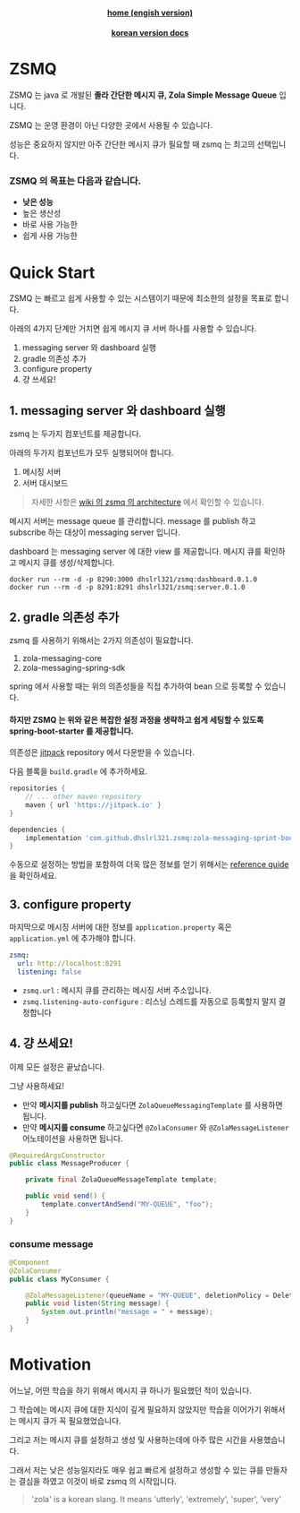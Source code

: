 <div align="center">

#### [home (engish version)](https://github.com/dhslrl321/zsmq)

#### [korean version docs](https://github.com/dhslrl321/zsmq/blob/main/README-kor.md)

</div>

# ZSMQ

ZSMQ 는 java 로 개발된 **졸라 간단한 메시지 큐, Zola Simple Message Queue** 입니다.

ZSMQ 는 운영 환경이 아닌 다양한 곳에서 사용될 수 있습니다.

성능은 중요하지 않지만 아주 간단한 메시지 큐가 필요할 때 zsmq 는 최고의 선택입니다.

### ZSMQ 의 목표는 다음과 같습니다.

- **낮은 성능**
- 높은 생산성
- 바로 사용 가능한
- 쉽게 사용 가능한

# Quick Start

ZSMQ 는 빠르고 쉽게 사용할 수 있는 시스템이기 때문에 최소한의 설정을 목표로 합니다.

아래의 4가지 단계만 거치면 쉽게 메시지 큐 서버 하나를 사용할 수 있습니다.

1. messaging server 와 dashboard 실행
2. gradle 의존성 추가
3. configure property
4. 걍 쓰세요!

## 1. messaging server 와 dashboard 실행

zsmq 는 두가지 컴포넌트를 제공합니다.

아래의 두가지 컴포넌트가 모두 실행되어야 합니다.

1. 메시징 서버
2. 서버 대시보드

> 자세한 사항은 [wiki 의 zsmq 의 architecture](https://github.com/dhslrl321/zsmq/wiki/ZSMQ's-Architecture) 에서 확인할 수 있습니다.

메시지 서버는 message queue 를 관리합니다. message 를 publish 하고 subscribe 하는 대상이 messaging server 입니다.

dashboard 는 messaging server 에 대한 view 를 제공합니다. 메시지 큐를 확인하고 메시지 큐를 생성/삭제합니다.

```shell
docker run --rm -d -p 8290:3000 dhslrl321/zsmq:dashboard.0.1.0
docker run --rm -d -p 8291:8291 dhslrl321/zsmq:server.0.1.0
```

## 2. gradle 의존성 추가

zsmq 를 사용하기 위해서는 2가지 의존성이 필요합니다.

1. zola-messaging-core
2. zola-messaging-spring-sdk

spring 에서 사용할 때는 위의 의존성들을 직접 추가하여 bean 으로 등록할 수 있습니다.

#### 하지만 ZSMQ 는 위와 같은 복잡한 설정 과정을 생략하고 쉽게 세팅할 수 있도록 spring-boot-starter 를 제공합니다.

의존성은 [jitpack](https://jitpack.io/#dhslrl321/zsmq) repository 에서 다운받을 수 있습니다.

다음 블록을 `build.gradle` 에 추가하세요.

```groovy
repositories {
    // ... other maven repository
    maven { url 'https://jitpack.io' }
}

dependencies {
    implementation 'com.github.dhslrl321.zsmq:zola-messaging-sprint-boot-starter:${version}'
}
```

수동으로 설정하는 방법을 포함하여 더욱 많은 정보를 얻기 위해서는 [reference guide](https://github.com/dhslrl321/zsmq/wiki/Reference-Guide) 을 확인하세요.

## 3. configure property

마지막으로 메시징 서버에 대한 정보를 `application.property` 혹은 `application.yml` 에 추가해야 합니다.

```yaml
zsmq:
  url: http://localhost:8291
  listening: false
```

- `zsmq.url` : 메시지 큐를 관리하는 메시징 서버 주소입니다.
- `zsmq.listening-auto-configure` : 리스닝 스레드를 자동으로 등록할지 말지 결정합니다

## 4. 걍 쓰세요!

이제 모든 설정은 끝났습니다.

그냥 사용하세요!

- 만약 **메시지를 publish** 하고싶다면 `ZolaQueueMessagingTemplate` 를 사용하면 됩니다.
- 만약 **메시지를 consume** 하고싶다면 `@ZolaConsumer` 와 `@ZolaMessageListener` 어노테이션을 사용하면 됩니다.

```java
@RequiredArgsConstructor
public class MessageProducer {

    private final ZolaQueueMessageTemplate template;

    public void send() {
        template.convertAndSend("MY-QUEUE", "foo");
    }
}
```

### consume message

```java
@Component
@ZolaConsumer
public class MyConsumer {

    @ZolaMessageListener(queueName = "MY-QUEUE", deletionPolicy = DeletionPolicy.ALWAYS)
    public void listen(String message) {
        System.out.println("message = " + message);
    }
}
```

# Motivation

어느날, 어떤 학습을 하기 위해서 메시지 큐 하나가 필요했던 적이 있습니다.

그 학습에는 메시지 큐에 대한 지식이 깊게 필요하지 않았지만 학습을 이어가기 위해서는 메시지 큐가 꼭 필요했었습니다.

그리고 저는 메시지 큐를 설정하고 생성 및 사용하는데에 아주 많은 시간을 사용했습니다.

그래서 저는 낮은 성능일지라도 매우 쉽고 빠르게 설정하고 생성할 수 있는 큐를 만들자는 결심을 하였고 이것이 바로 zsmq 의 시작입니다.

> 'zola' is a korean slang. It means 'utterly', 'extremely', 'super', 'very'
